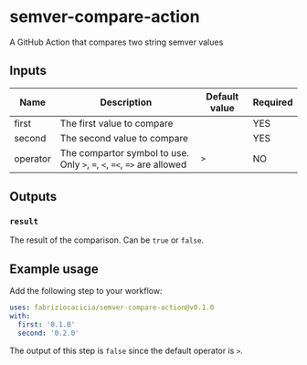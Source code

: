 # semver-compare-action
A GitHub Action that compares two string semver values

## Inputs

| Name | Description | Default value | Required |
|---|---|---|---|
| first | The first value to compare |   | YES |
| second | The second value to compare |   | YES |
| operator | The compartor symbol to use. Only `>`, `=`, `<`, `=<`, `=>` are allowed | `>` | NO |


## Outputs

### `result`

The result of the comparison. Can be `true` or `false`.

## Example usage

Add the following step to your workflow:

```yaml
uses: fabriziocacicia/semver-compare-action@v0.1.0
with:
  first: '0.1.0'
  second: '0.2.0'
```

The output of this step is `false` since the default operator is `>`.
